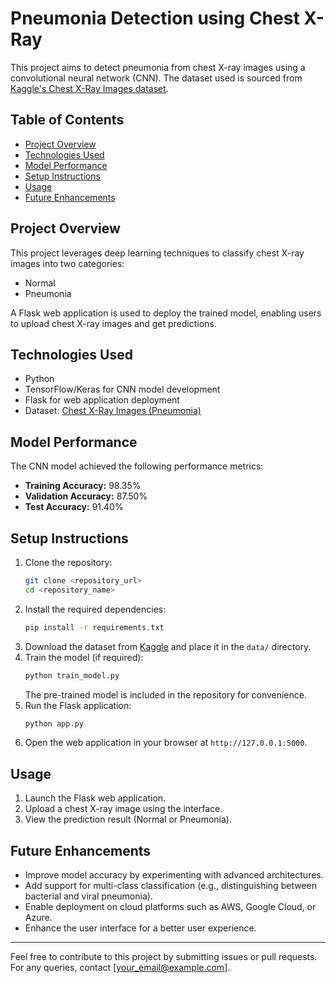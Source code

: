 # Pneumonia Detection using Chest X-Ray

This project aims to detect pneumonia from chest X-ray images using a convolutional neural network (CNN). The dataset used is sourced from [Kaggle's Chest X-Ray Images dataset](https://www.kaggle.com/datasets/paultimothymooney/chest-xray-pneumonia).

## Table of Contents
- [Project Overview](#project-overview)
- [Technologies Used](#technologies-used)
- [Model Performance](#model-performance)
- [Setup Instructions](#setup-instructions)
- [Usage](#usage)
- [Future Enhancements](#future-enhancements)

## Project Overview
This project leverages deep learning techniques to classify chest X-ray images into two categories:
- Normal
- Pneumonia

A Flask web application is used to deploy the trained model, enabling users to upload chest X-ray images and get predictions.

## Technologies Used
- Python
- TensorFlow/Keras for CNN model development
- Flask for web application deployment
- Dataset: [Chest X-Ray Images (Pneumonia)](https://www.kaggle.com/datasets/paultimothymooney/chest-xray-pneumonia)

## Model Performance
The CNN model achieved the following performance metrics:
- **Training Accuracy:** 98.35%
- **Validation Accuracy:** 87.50%
- **Test Accuracy:** 91.40%

## Setup Instructions
1. Clone the repository:
   ```bash
   git clone <repository_url>
   cd <repository_name>
   ```
2. Install the required dependencies:
   ```bash
   pip install -r requirements.txt
   ```
3. Download the dataset from [Kaggle](https://www.kaggle.com/datasets/paultimothymooney/chest-xray-pneumonia) and place it in the `data/` directory.
4. Train the model (if required):
   ```bash
   python train_model.py
   ```
   The pre-trained model is included in the repository for convenience.
5. Run the Flask application:
   ```bash
   python app.py
   ```
6. Open the web application in your browser at `http://127.0.0.1:5000`.

## Usage
1. Launch the Flask web application.
2. Upload a chest X-ray image using the interface.
3. View the prediction result (Normal or Pneumonia).

## Future Enhancements
- Improve model accuracy by experimenting with advanced architectures.
- Add support for multi-class classification (e.g., distinguishing between bacterial and viral pneumonia).
- Enable deployment on cloud platforms such as AWS, Google Cloud, or Azure.
- Enhance the user interface for a better user experience.

---

Feel free to contribute to this project by submitting issues or pull requests. For any queries, contact [your_email@example.com].
